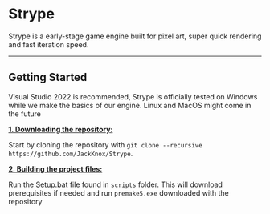 # Strype

Strype is a early-stage game engine built for pixel art, super quick rendering and fast iteration speed.

***

## Getting Started
Visual Studio 2022 is recommended, Strype is officially tested on Windows while we make the basics of our engine. Linux and MacOS might come in the future

<ins>**1. Downloading the repository:**</ins>

Start by cloning the repository with `git clone --recursive https://github.com/JackKnox/Strype`.

<ins>**2. Building the project files:**</ins>

Run the [Setup.bat](https://github.com/JackKnox/Strype/blob/main/scripts/Setup.bat) file found in `scripts` folder. This will download prerequisites if needed and run `premake5.exe` downloaded with the repository 